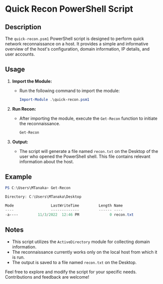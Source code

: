 # Quick Recon PowerShell Script

## Description

The `quick-recon.psm1` PowerShell script is designed to perform quick network reconnaissance on a host. It provides a simple and informative overview of the host's configuration, domain information, IP details, and user accounts.

## Usage

1. **Import the Module:**
   - Run the following command to import the module:
     ```powershell
     Import-Module .\quick-recon.psm1
     ```

2. **Run Recon:**
   - After importing the module, execute the `Get-Recon` function to initiate the reconnaissance.
     ```powershell
     Get-Recon
     ```

3. **Output:**
   - The script will generate a file named `recon.txt` on the Desktop of the user who opened the PowerShell shell. This file contains relevant information about the host.

## Example

```powershell
PS C:\Users\MTanaka> Get-Recon

Directory: C:\Users\MTanaka\Desktop

Mode                 LastWriteTime         Length Name
----                 -------------         ------ ----
-a----         11/3/2022  12:46 PM              0 recon.txt
```

## Notes

- This script utilizes the `ActiveDirectory` module for collecting domain information.
- The reconnaissance currently works only on the local host from which it is run.
- The output is saved to a file named `recon.txt` on the Desktop.

Feel free to explore and modify the script for your specific needs. Contributions and feedback are welcome!
